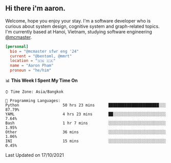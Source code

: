 <h2><b>Hi there i'm aaron. </b></h2>

Welcome, hope you enjoy your stay. I'm a software developer who is curious about system design, cognitive system and graph-related topics. I'm currently based at Hanoi, Vietnam, studying software engineering [@mcmaster](https://www.mcmaster.ca/).

```toml
[personal]
  bio = "@mcmaster sfwr eng '24"
  current = "@bentoml, @mmrt"
  location = "🇻🇳 🇨🇦"
  name = "Aaron Pham"
  pronoun = "he/him"
```
<!--<img src="https://github-readme-stats.vercel.app/api?username=aarnphm&show_icons=true&count_private=true&theme=dark" height="170"/>-->
<!--<img src="https://github-readme-stats.vercel.app/api/top-langs/?username=aarnphm&layout=compact&hide=css&theme=dark" height="170" />-->

<!--START_SECTION:waka-->
📊 **This Week I Spent My Time On** 

```text
⌚︎ Time Zone: Asia/Bangkok

💬 Programming Languages: 
Python                   50 hrs 23 mins      ██████████████████████░░░   87.79% 
YAML                     4 hrs 23 mins       ██░░░░░░░░░░░░░░░░░░░░░░░   7.64% 
Bash                     1 hr 7 mins         ░░░░░░░░░░░░░░░░░░░░░░░░░   1.95% 
Other                    36 mins             ░░░░░░░░░░░░░░░░░░░░░░░░░   1.06% 
INI                      15 mins             ░░░░░░░░░░░░░░░░░░░░░░░░░   0.45%

```


 Last Updated on 17/10/2021
<!--END_SECTION:waka-->

